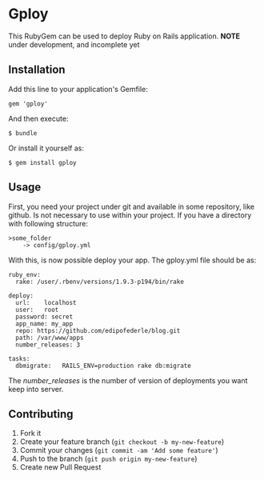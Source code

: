 # Gploy

This RubyGem can be used to deploy Ruby on Rails application.
**NOTE** under development, and incomplete yet

## Installation

Add this line to your application's Gemfile:

    gem 'gploy'

And then execute:

    $ bundle

Or install it yourself as:

    $ gem install gploy

## Usage

First, you need your project under git and available in some repository, like github.
Is not necessary to use within your project. If you have a directory with following structure:

	>some_folder
		-> config/gploy.yml

With this, is now possible deploy your app. The gploy.yml file should be as:

	ruby_env:
	  rake: /user/.rbenv/versions/1.9.3-p194/bin/rake

	deploy:
	  url:    localhost
	  user:   root
	  password: secret
	  app_name: my_app
	  repo: https://github.com/edipofederle/blog.git
	  path: /var/www/apps
	  number_releases: 3

	tasks:
	  dbmigrate:   RAILS_ENV=production rake db:migrate


The *number_releases* is the number of version of deployments you want keep into server. 

## Contributing

1. Fork it
2. Create your feature branch (`git checkout -b my-new-feature`)
3. Commit your changes (`git commit -am 'Add some feature'`)
4. Push to the branch (`git push origin my-new-feature`)
5. Create new Pull Request
